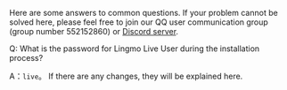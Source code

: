 Here are some answers to common questions. If your problem cannot be solved here, please feel free to join our QQ user communication group (group number 552152860) or [Discord server](https://discord.gg/NP2fsr9dPd).

Q: What is the password for Lingmo Live User during the installation process?

A：`live`。 If there are any changes, they will be explained here.